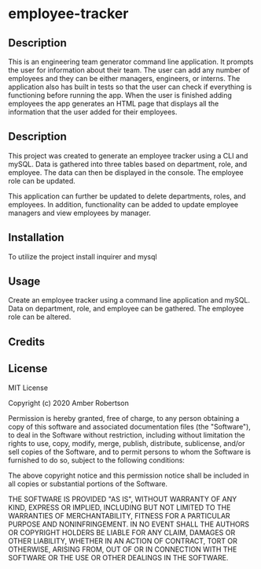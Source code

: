 # employee-tracker

## Description
This is an engineering team generator command line application. It prompts the user for information about their team. The user can add any number of employees and they can be either managers, engineers, or interns. The application also has built in tests so that the user can check if everything is functioning before running the app. When the user is finished adding employees the app generates an HTML page that displays all the information that the user added for their employees.

## Description 

This project was created to generate an employee tracker using a CLI and mySQL. Data is gathered into three tables based on department,
role, and employee. The data can then be displayed in the console. The employee role can be updated.

This application can further be updated to delete departments, roles, and employees. In addition, functionality can be added to 
update employee managers and view employees by manager.

## Installation

To utilize the project install inquirer and mysql

## Usage 

Create an employee tracker using a command line application and mySQL. Data on department, role, and employee can be gathered.
The employee role can be altered.

## Credits

## License

MIT License

Copyright (c) 2020 Amber Robertson

Permission is hereby granted, free of charge, to any person obtaining a copy
of this software and associated documentation files (the "Software"), to deal
in the Software without restriction, including without limitation the rights
to use, copy, modify, merge, publish, distribute, sublicense, and/or sell
copies of the Software, and to permit persons to whom the Software is
furnished to do so, subject to the following conditions:

The above copyright notice and this permission notice shall be included in all
copies or substantial portions of the Software.

THE SOFTWARE IS PROVIDED "AS IS", WITHOUT WARRANTY OF ANY KIND, EXPRESS OR
IMPLIED, INCLUDING BUT NOT LIMITED TO THE WARRANTIES OF MERCHANTABILITY,
FITNESS FOR A PARTICULAR PURPOSE AND NONINFRINGEMENT. IN NO EVENT SHALL THE
AUTHORS OR COPYRIGHT HOLDERS BE LIABLE FOR ANY CLAIM, DAMAGES OR OTHER
LIABILITY, WHETHER IN AN ACTION OF CONTRACT, TORT OR OTHERWISE, ARISING FROM,
OUT OF OR IN CONNECTION WITH THE SOFTWARE OR THE USE OR OTHER DEALINGS IN THE
SOFTWARE.

